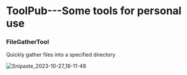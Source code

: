 # ToolPub---Some tools for personal use

### FileGatherTool

Quickly gather files into a specified directory

![Snipaste_2023-10-27_16-11-48](https://cdn.jsdelivr.net/gh/dsf1995cn/PicHub@main/imgs/Snipaste_2023-10-27_16-11-48.png)